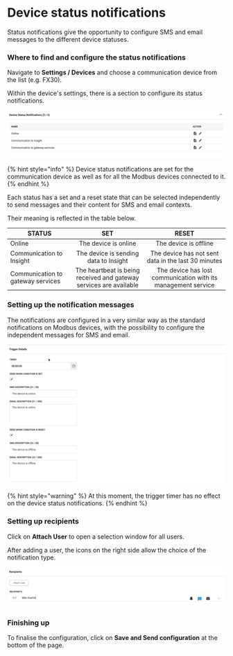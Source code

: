 # Device status notifications

Status notifications give the opportunity to configure SMS and email messages to the different device statuses.



### Where to find and configure the status notifications

Navigate to **Settings / Devices** and choose a communication device from the list (e.g. FX30).

Within the device's settings, there is a section to configure its status notifications.

![The FX30 has three different device statuses available for notifications](<../../.gitbook/assets/image (65) (1).png>)

{% hint style="info" %}
&#x20;Device status notifications are set for the communication device as well as for all the Modbus devices connected to it.
{% endhint %}



Each status has a set and a reset state that can be selected independently to send messages and their content for SMS and email contexts.

Their meaning is reflected in the table below.

| STATUS                            |                                 SET                                |                             RESET                             |
| --------------------------------- | :----------------------------------------------------------------: | :-----------------------------------------------------------: |
| Online                            |                        The device is online                        |                     The device is offline                     |
| Communication to Insight          |                The device is sending data to Insight               |      The device has not sent data in the last 30 minutes      |
| Communication to gateway services | The heartbeat is being received and gateway services are available | The device has lost communication with its management service |



### Setting up the notification messages

The notifications are configured in a very similar way as the standard notifications on Modbus devices, with the possibility to configure the independent messages for SMS and email.

![The trigger detais section is where messages are defined](<../../.gitbook/assets/image (69) (1) (1).png>)

{% hint style="warning" %}
At this moment, the trigger timer has no effect on the device status notifications.
{% endhint %}

### Setting up recipients

Click on **Attach User** to open a selection window for all users.

After adding a user, the icons on the right side allow the choice of the notification type.

![Miki Starfall will receive SMS notifications for all the device status messages.](<../../.gitbook/assets/image (70) (1) (1).png>)



### Finishing up

To finalise the configuration, click on **Save and Send configuration** at the bottom of the page.
